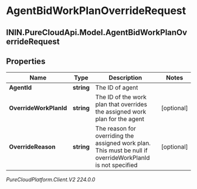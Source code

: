# AgentBidWorkPlanOverrideRequest

## ININ.PureCloudApi.Model.AgentBidWorkPlanOverrideRequest

## Properties

|Name | Type | Description | Notes|
|------------ | ------------- | ------------- | -------------|
| **AgentId** | **string** | The ID of agent | |
| **OverrideWorkPlanId** | **string** | The ID of the work plan that overrides the assigned work plan for the agent | [optional] |
| **OverrideReason** | **string** | The reason for overriding the assigned work plan. This must be null if overrideWorkPlanId is not specified | [optional] |



_PureCloudPlatform.Client.V2 224.0.0_
